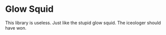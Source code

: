Glow Squid
==========

This library is useless. Just like the stupid glow squid. The iceologer should have won.
